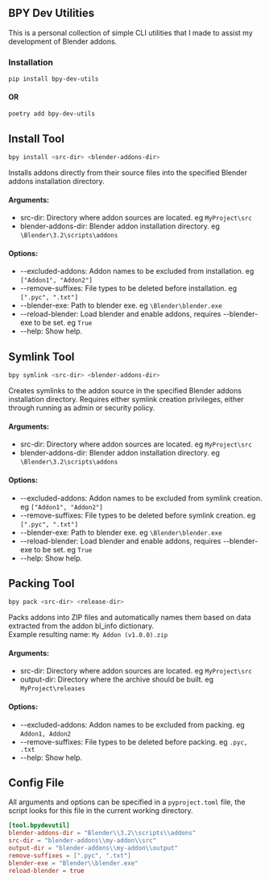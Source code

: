 
## BPY Dev Utilities

This is a personal collection of simple CLI utilities that I made to assist my development of Blender addons.

### Installation
```shell
pip install bpy-dev-utils
```
#### OR
```shell
poetry add bpy-dev-utils
```

## Install Tool
```sh
bpy install <src-dir> <blender-addons-dir>
```
Installs addons directly from their source files into the specified Blender addons installation directory.
#### Arguments:
- src-dir: Directory where addon sources are located. eg ```MyProject\src```
- blender-addons-dir: Blender addon installation directory. eg ```\Blender\3.2\scripts\addons```

#### Options:
- --excluded-addons: Addon names to be excluded from installation. eg ```["Addon1", "Addon2"]```
- --remove-suffixes: File types to be deleted before installation. eg ```[".pyc", ".txt"]```
- --blender-exe: Path to blender exe. eg ```\Blender\blender.exe```
- --reload-blender: Load blender and enable addons, requires --blender-exe to be set. eg ```True```
- --help: Show help.

## Symlink Tool
```sh
bpy symlink <src-dir> <blender-addons-dir>
```
Creates symlinks to the addon source in the specified Blender addons installation directory. Requires either symlink creation privileges, either through running as admin or security policy.
#### Arguments:
- src-dir: Directory where addon sources are located. eg ```MyProject\src```
- blender-addons-dir: Blender addon installation directory. eg ```\Blender\3.2\scripts\addons```

#### Options:
- --excluded-addons: Addon names to be excluded from symlink creation. eg ```["Addon1", "Addon2"]```
- --remove-suffixes: File types to be deleted before symlink creation. eg ```[".pyc", ".txt"]```
- --blender-exe: Path to blender exe. eg ```\Blender\blender.exe```
- --reload-blender: Load blender and enable addons, requires --blender-exe to be set. eg ```True```
- --help: Show help.

## Packing Tool

```sh
bpy pack <src-dir> <release-dir>
```
Packs addons into ZIP files and automatically names them based on data extracted from the addon bl_info dictionary.<br>
Example resulting name: `My Addon (v1.0.0).zip`
#### Arguments:
- src-dir: Directory where addon sources are located. eg ```MyProject\src```
- output-dir: Directory where the archive should be built. eg ```MyProject\releases```

#### Options:
- --excluded-addons: Addon names to be excluded from packing. eg ```Addon1, Addon2```
- --remove-suffixes: File types to be deleted before packing. eg ```.pyc, .txt```
- --help: Show help.

## Config File

All arguments and options can be specified in a ```pyproject.toml``` file, the script looks for this file in the current working directory.

```toml
[tool.bpydevutil]
blender-addons-dir = "Blender\\3.2\\scripts\\addons"
src-dir = "blender-addons\\my-addon\\src"
output-dir = "blender-addons\\my-addon\\output"
remove-suffixes = [".pyc", ".txt"]
blender-exe = "Blender\\blender.exe"
reload-blender = true
```
